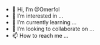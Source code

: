 - 👋 Hi, I’m @Omerfol
- 👀 I’m interested in ...
- 🌱 I’m currently learning ...
- 💞️ I’m looking to collaborate on ...
- 📫 How to reach me ...

<!---
Omerfol/Omerfol is a ✨ special ✨ repository because its `README.md` (this file) appears on your GitHub profile.
You can click the Preview link to take a look at your changes.
--->
